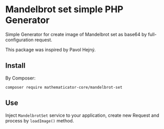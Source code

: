 Mandelbrot set simple PHP Generator
===================================

Simple Generator for create image of Mandelbrot set as base64 by full-configuration request.

This package was inspired by Pavol Hejný.

Install
-------

By Composer:

```shell
composer require mathematicator-core/mandelbrot-set
```

Use
---

Inject `MandelbrotSet` service to your application, create new Request and process by `loadImage()` method.
